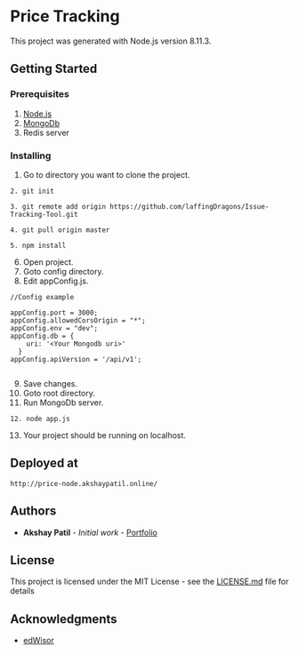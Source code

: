 # Price Tracking 
This project was generated with Node.js version 8.11.3.

## Getting Started
      

### Prerequisites

1. [Node.js](https://nodejs.org/en/download/)
2. [MongoDb](https://www.mongodb.com/download-center?jmp=nav#community)
3. Redis server


### Installing

1. Go to directory you want to clone the project.
```
2. git init
```
```
3. git remote add origin https://github.com/laffingDragons/Issue-Tracking-Tool.git
```
```
4. git pull origin master
```
```
5. npm install
```
6. Open project.
7. Goto config directory. 
8. Edit appConfig.js.

```
//Config example

appConfig.port = 3000;
appConfig.allowedCorsOrigin = "*";
appConfig.env = "dev";
appConfig.db = {
    uri: '<Your Mongodb uri>'
  }
appConfig.apiVersion = '/api/v1';


```
9. Save changes.
10. Goto root directory.
11. Run MongoDb server.

```
12. node app.js
```
13. Your project should be running on localhost.


## Deployed at

`http://price-node.akshaypatil.online/`

## Authors

* **Akshay Patil** - *Initial work* - [Portfolio](https://laffingdragons.github.io/Material-Portfolio/)



## License

This project is licensed under the MIT License - see the [LICENSE.md](LICENSE.md) file for details

## Acknowledgments

* [edWisor](https://edwisor.com/)


